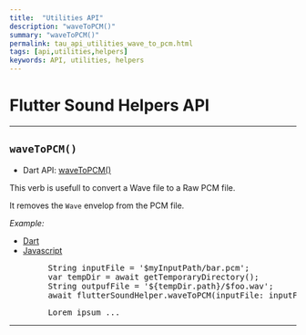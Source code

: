 ```yaml
---
title:  "Utilities API"
description: "waveToPCM()"
summary: "waveToPCM()"
permalink: tau_api_utilities_wave_to_pcm.html
tags: [api,utilities,helpers]
keywords: API, utilities, helpers
---
```


# Flutter Sound Helpers API

------------------------------------------------------------------------------------------------------------------------

## `waveToPCM()`

- Dart API: [waveToPCM()](pages/flutter-sound/api/helper/FlutterSoundHelper/waveToPCM.html)

This verb is usefull to convert a Wave file to a Raw PCM file.

It removes the `Wave` envelop from the PCM file.

*Example:*
<ul id="profileTabs" class="nav nav-tabs">
    <li class="active"><a href="#dart" data-toggle="tab">Dart</a></li>
    <li><a href="#javascript" data-toggle="tab">Javascript</a></li>
</ul>
<div class="tab-content">

<div role="tabpanel" class="tab-pane active" id="dart">

<pre>
        String inputFile = '$myInputPath/bar.pcm';
        var tempDir = await getTemporaryDirectory();
        String outpufFile = '${tempDir.path}/$foo.wav';
        await flutterSoundHelper.waveToPCM(inputFile: inputFile, outpoutFile: outputFile);
</pre>

</div>

<div role="tabpanel" class="tab-pane" id="javascript">
<pre>
        Lorem ipsum ...
</pre>
</div>

</div>

------------------------------------------------------------------------------------------------------------------------
